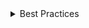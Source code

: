 <details>
<summary>
 Best Practices
</summary>

### Do

- Add `tabIndex={-1}` to your Spinner to allow it to be picked up by screen readers.
- Use a Spinner when a task is not immediate.
- Use one Spinner at a time.
- Descriptive verbs are appropriate under a Spinner to help the user understand what's happening. Ie: Saving, processing, updating.
- Use a Spinner when confirming a change has been made or a task is being processed.

### Don't

- Don’t use a Spinner when performing immediate tasks.
- Don't show multiple Spinners at the same time.
- Don't include more than a few words when paired with a Spinner.

</details>
